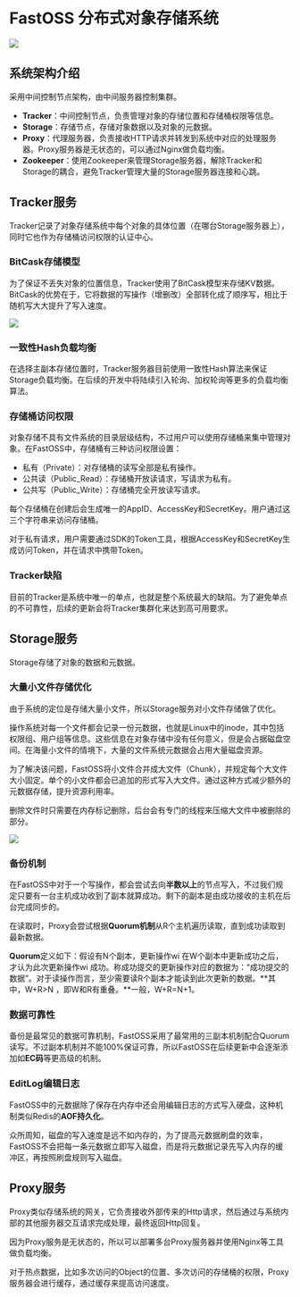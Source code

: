 # FastOSS 分布式对象存储系统

![](https://images-1257369645.cos.ap-chengdu.myqcloud.com/FastOSS/FastOSS-overview.png)



## 系统架构介绍

采用中间控制节点架构，由中间服务器控制集群。

- **Tracker**：中间控制节点，负责管理对象的存储位置和存储桶权限等信息。
- **Storage**：存储节点，存储对象数据以及对象的元数据。
- **Proxy**：代理服务器，负责接收HTTP请求并转发到系统中对应的处理服务器。Proxy服务器是无状态的，可以通过Nginx做负载均衡。
- **Zookeeper**：使用Zookeeper来管理Storage服务器，解除Tracker和Storage的耦合，避免Tracker管理大量的Storage服务器连接和心跳。

## Tracker服务

Tracker记录了对象存储系统中每个对象的具体位置（在哪台Storage服务器上），同时它也作为存储桶访问权限的认证中心。

### BitCask存储模型

为了保证不丢失对象的位置信息，Tracker使用了BitCask模型来存储KV数据。BitCask的优势在于，它将数据的写操作（增删改）全部转化成了顺序写，相比于随机写大大提升了写入速度。

![](https://images-1257369645.cos.ap-chengdu.myqcloud.com/FastOSS/bitCask%E5%AD%98%E5%82%A8%E6%A8%A1%E5%9E%8B.png)

### 一致性Hash负载均衡

在选择主副本存储位置时，Tracker服务器目前使用一致性Hash算法来保证Storage负载均衡。在后续的开发中将陆续引入轮询、加权轮询等更多的负载均衡算法。

### 存储桶访问权限

对象存储不具有文件系统的目录层级结构，不过用户可以使用存储桶来集中管理对象。在FastOSS中，存储桶有三种访问权限设置：

- 私有（Private）：对存储桶的读写全部是私有操作。
- 公共读（Public_Read）：存储桶开放读请求，写请求为私有。
- 公共写（Public_Write）：存储桶完全开放读写请求。

每个存储桶在创建后会生成唯一的AppID、AccessKey和SecretKey。用户通过这三个字符串来访问存储桶。

对于私有请求，用户需要通过SDK的Token工具，根据AccessKey和SecretKey生成访问Token，并在请求中携带Token。

### Tracker缺陷

目前的Tracker是系统中唯一的单点，也就是整个系统最大的缺陷。为了避免单点的不可靠性，后续的更新会将Tracker集群化来达到高可用要求。

## Storage服务

Storage存储了对象的数据和元数据。

### 大量小文件存储优化

由于系统的定位是存储大量小文件，所以Storage服务对小文件存储做了优化。

操作系统对每一个文件都会记录一份元数据，也就是Linux中的inode，其中包括权限组、用户组等信息。这些信息在对象存储中没有任何意义，但是会占据磁盘空间。在海量小文件的情境下，大量的文件系统元数据会占用大量磁盘资源。

为了解决该问题，FastOSS将小文件合并成大文件（Chunk），并规定每个大文件大小固定。单个的小文件都会已追加的形式写入大文件。通过这种方式减少额外的元数据存储，提升资源利用率。

删除文件时只需要在内存标记删除，后台会有专门的线程来压缩大文件中被删除的部分。

![](https://images-1257369645.cos.ap-chengdu.myqcloud.com/FastOSS/chunk.png)

### 备份机制

在FastOSS中对于一个写操作，都会尝试去向**半数以上**的节点写入，不过我们规定只要有一台主机成功收到了副本就算成功。剩下的副本是由成功接收的主机在后台完成同步的。

在读取时，Proxy会尝试根据**Quorum机制**从R个主机遍历读取，直到成功读取到最新数据。

**Quorum**定义如下：假设有N个副本，更新操作wi 在W个副本中更新成功之后，才认为此次更新操作wi 成功。称成功提交的更新操作对应的数据为：“成功提交的数据”。对于读操作而言，至少需要读R个副本才能读到此次更新的数据。**其中，W+R>N ，即W和R有重叠。**一般，W+R=N+1。

### 数据可靠性

备份是最常见的数据可靠机制，FastOSS采用了最常用的三副本机制配合Quorum读写。不过副本机制并不能100%保证可靠，所以FastOSS在后续更新中会逐渐添加如**EC码**等更高级的机制。

### EditLog编辑日志

FastOSS中的元数据除了保存在内存中还会用编辑日志的方式写入硬盘，这种机制类似Redis的**AOF持久化**。

众所周知，磁盘的写入速度是远不如内存的，为了提高元数据刷盘的效率，FastOSS不会把每一条元数据立即写入磁盘，而是将元数据记录先写入内存的缓冲区，再按照刷盘规则写入磁盘。

## Proxy服务

Proxy类似存储系统的网关，它负责接收外部传来的Http请求，然后通过与系统内部的其他服务器交互请求完成处理，最终返回Http回复。

因为Proxy服务是无状态的，所以可以部署多台Proxy服务器并使用Nginx等工具做负载均衡。

对于热点数据，比如多次访问的Object的位置、多次访问的存储桶的权限，Proxy服务器会进行缓存，通过缓存来提高访问速度。


